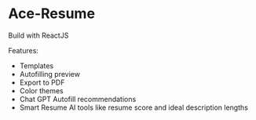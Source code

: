 # Ace-Resume
Build with ReactJS

Features:
- Templates
- Autofilling preview
- Export to PDF
- Color themes
- Chat GPT Autofill recommendations
- Smart Resume AI tools like resume score and ideal description lengths
